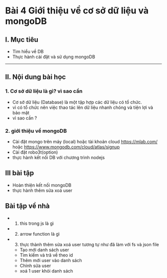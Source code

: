 # Bài 4 Giới thiệu về cơ sở dữ liệu và mongoDB

## I. Mục tiêu
 *  Tìm hiểu về DB
 *  Thực hành cài đặt và sử dụng mongoDB
------
## II. Nội dung bài học 
### 1. Cơ sở dữ liệu là gì? vì sao cần
- Cơ sở dữ liệu (Database) là một tập hợp các dữ liệu có tổ chức.
- vì có tổ chức nên việc thao tác lên dữ liệu nhanh chóng và tiện lợi và bảo mật
- vì sao cần ? 
### 2. giới thiệu về mongoDB
- Cài đặt mongo trên máy (local) hoặc tài khoản cloud  https://mlab.com/ hoặc https://www.mongodb.com/cloud/atlas/signup
- Cài đặt robo3t(option)
- thực hành kết nối DB với chương trình nodejs


## III bài tập 
- Hoàn thiện kết nối mongoDB
- thực hành thêm sửa xoá user

## Bài tập về nhà
- 1. this trong js là gì
- 2. arrow function là gì
- 3. thực thành thêm sửa xoá user tương tự như đã làm với fs và json file
    *  Tạo mới danh sách user
    * Tìm kiếm và trã về theo id
    * Thêm mới user vào danh sách
    * Chỉnh sửa user
    * xoá 1 user khỏi danh sách
